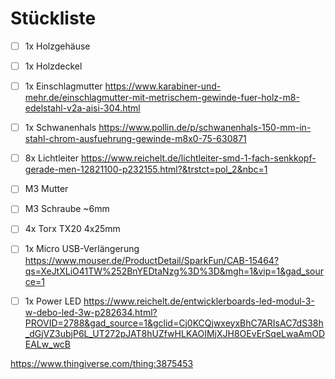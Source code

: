 # Stückliste
- [ ] 1x Holzgehäuse
- [ ] 1x Holzdeckel
- [ ] 1x Einschlagmutter        https://www.karabiner-und-mehr.de/einschlagmutter-mit-metrischem-gewinde-fuer-holz-m8-edelstahl-v2a-aisi-304.html
- [ ] 1x Schwanenhals           https://www.pollin.de/p/schwanenhals-150-mm-in-stahl-chrom-ausfuehrung-gewinde-m8x0-75-630871
- [ ] 8x Lichtleiter            https://www.reichelt.de/lichtleiter-smd-1-fach-senkkopf-gerade-men-12821100-p232155.html?&trstct=pol_2&nbc=1
- [ ] M3 Mutter
- [ ] M3 Schraube ~6mm
- [ ] 4x Torx TX20 4x25mm
- [ ] 1x Micro USB-Verlängerung https://www.mouser.de/ProductDetail/SparkFun/CAB-15464?qs=XeJtXLiO41TW%252BnYEDtaNzg%3D%3D&mgh=1&vip=1&gad_source=1
- [ ] 1x Power LED              https://www.reichelt.de/entwicklerboards-led-modul-3-w-debo-led-3w-p282634.html?PROVID=2788&gad_source=1&gclid=Cj0KCQjwxeyxBhC7ARIsAC7dS38h_dGjVZ3ubjP6L_UT272pJAT8hUZfwHLKAOIMjXJH8OEvErSqeLwaAmODEALw_wcB


https://www.thingiverse.com/thing:3875453
